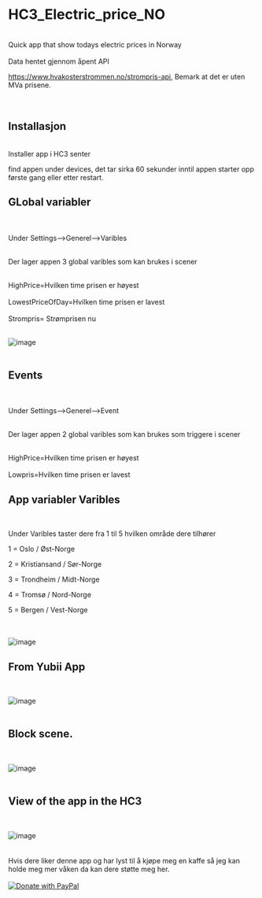 
# HC3_Electric_price_NO
<br>
Quick app that show todays electric prices in Norway
<br>
<br>
Data hentet gjennom åpent API

https://www.hvakosterstrommen.no/strompris-api, Bemark at det er uten MVa prisene.
<br>
<br>
<br>
<h2>Installasjon</h2>
<br>
Installer app i HC3 senter

find appen under devices, det tar sirka 60 sekunder inntil appen starter opp første gang eller etter restart.


<h2>GLobal variabler</h2>
<br>
<br>
Under Settings-->Generel-->Varibles 
<br>
<br>

Der lager appen 3 global varibles som kan brukes i scener

<br>
HighPrice=Hvilken time prisen er høyest
<br>
<br>
LowestPriceOfDay=Hvilken time prisen er lavest
<br>
<br>
Strompris= Strømprisen nu
<br>
<br>

![image](https://github.com/techbliss/HC3_Electric_price_NO/assets/3592375/1e8c7867-dbc2-476d-91f5-395c44f8ca77)
<br>
<br>
<h2>Events</h2>
<br>
<br>
Under Settings-->Generel-->Event
<br>
<br>

Der lager appen 2 global varibles som kan brukes som triggere i scener

<br>
HighPrice=Hvilken time prisen er høyest
<br>
<br>
Lowpris=Hvilken time prisen er lavest
<br>


<h2>App variabler Varibles</h2>
<br>

Under Varibles taster dere fra 1 til 5 hvilken område dere tilhører


1 = Oslo / Øst-Norge

2 = Kristiansand / Sør-Norge

3 = Trondheim / Midt-Norge

4 = Tromsø / Nord-Norge

5 = Bergen / Vest-Norge<br>
<br>
<br>

![image](https://github.com/techbliss/HC3_Electric_price_NO/assets/3592375/b40f3eff-c2bd-4c35-99b6-3f4785fc50e3)


## From Yubii App<br>
<br>

![image](https://github.com/techbliss/HC3_Electric_price_NO/assets/3592375/44de524c-2ce4-442f-8d23-8f91d8fb51a3)
<br>
<br>
## Block scene.
<br>

![image](https://github.com/techbliss/HC3_Electric_price_NO/assets/3592375/f61876ee-0ae9-4183-aea3-1f52390feb0f)
<br>
<br>
## View of the app in the HC3 
<br>

![image](https://github.com/techbliss/HC3_Electric_price_NO/assets/3592375/2be41880-cc4c-40c4-a6af-2a1a0ead2bff)
<br>
<br>
<br>
Hvis dere liker denne app og har lyst til å kjøpe meg en kaffe så jeg kan holde meg mer våken da kan dere støtte meg her.
<br>
<br>
[![Donate with PayPal](https://raw.githubusercontent.com/stefan-niedermann/paypal-donate-button/master/paypal-donate-button.png)](https://www.paypal.com/donate/?hosted_button_id=93BF4WKD69EKY)








